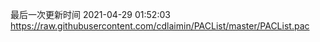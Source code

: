 最后一次更新时间 2021-04-29 01:52:03
https://raw.githubusercontent.com/cdlaimin/PACList/master/PACList.pac

